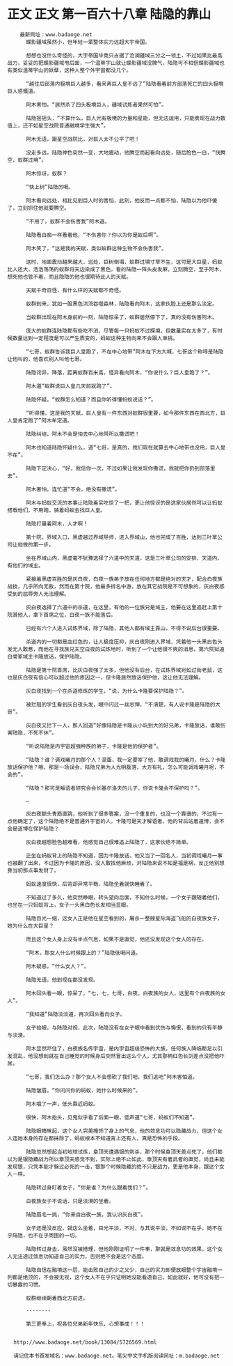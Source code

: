 # 正文 正文 第一百六十八章 陆隐的靠山
        最新网址：www.badaoge.net
          蝶影疆域虽然小，但年轻一辈整体实力远超大宇帝国。
      
          想想也没什么奇怪的，大宇帝国毕竟只占据了沧澜疆域三分之一领土，不过如果比最高战力，妥妥的把蝶影疆域甩后面，一个温蒂宇山就让蝶影疆域没脾气，陆隐可不相信蝶影疆域也有类似温蒂宇山的妖孽，这种人整个外宇宙都没几个。
      
          “越往后部落内极境巨人越多，看来离巨人皇不远了”陆隐看着前方部落死亡的四头极境巨人感慨道。
      
          阿木害怕，“居然杀了四头极境巨人，疆域试炼者果然可怕”。
      
          陆隐摇摇头，“不算什么，巨人光有极境的力量和星能，但无法运用，只能表现在战力数值上，还不如星空战院普通融境学生强大”。
      
          阿木无语，跟星空战院比，对巨人太不公平了吧！
      
          没走多远，陆隐神色突然一变，大地震动，他腾空而起看向远处，随后脸色一白，“快腾空，蚁群过境”。
      
          阿木惊讶，蚁群？
      
          “快上树”陆隐厉喝。
      
          阿木看向远处，相比见到巨人时的害怕，此刻，他反而一点都不怕，陆隐以为他吓傻了，立刻抓住他就要腾空。
      
          “不用了，蚁群不会伤害我”阿木道。
      
          陆隐看白痴一样看着他，“不伤害你？你以为你是蚁后啊”。
      
          阿木笑了，“这是我的天赋，类似蚁群这种生物不会伤害我”。
      
          这时，地面震动越来越大，远处，巨树倒塌，蚁群过境寸草不生，这可是大巨星，蚂蚁比人还大，浩浩荡荡的蚁群将天边染成了黑色，看的陆隐一阵头皮发麻，立刻腾空，至于阿木，想死他也管不着，而且隐隐的他也很期待此人的天赋。
      
          天赋千奇百怪，有什么样的天赋都不奇怪。
      
          蚁群到来，犹如一股黑色洪流吞噬森林，陆隐看向阿木，这家伙脸上还是那么淡定。
      
          当蚁群出现在阿木身前的一刻，陆隐惊呆了，蚁群居然停下了，真的没有伤害阿木。
      
          庞大的蚁群连陆隐都有些吃不消，尽管每一只蚂蚁不过探境，但数量实在太多了，有时候数量达到一定程度是可以产生质变的，蚂蚁这种生物向来不会跟人单挑。
      
          “七哥，蚁群告诉我巨人皇跑了，不在中心地带”阿木在下方大喊，七哥这个称呼是陆隐让他叫的，他喜欢别人叫他七哥。
      
          陆隐诧异，降落，距离蚁群百米高，怪异看向阿木，“你说什么？巨人皇跑了？”。
      
          阿木道“蚁群说巨人皇几天前就跑了”。
      
          陆隐怀疑，“蚁群怎么知道？而且你听得懂蚂蚁说话？”。
      
          “听得懂，这是我的天赋，巨人皇有一件东西对蚁群很重要，如今那件东西在西北方，巨人皇肯定跑了”阿木牟定道。
      
          陆隐纠结，阿木不会是怕去中心地带所以撒谎吧！
      
          阿木也知道陆隐怀疑什么，道“七哥，是真的，我们现在就算去中心地带也没用，巨人皇不在”。
      
          陆隐下定决心，“好，我信你一次，不过如果让我发现你撒谎，我就把你扔到部落里去”。
      
          阿木害怕，连忙道“不会，绝没有撒谎”。
      
          阿木与蚂蚁交流的本事让陆隐着实吃惊了一把，更让他惊讶的是这家伙居然可以让蚂蚁搭载他们，不用跑，骑着蚂蚁去找巨人皇。
      
          陆隐打量着阿木，人才啊！
      
          第十院，界域入口，黑虚越过界域导师，进入界域山，他也完成了百胜，达到三叶草公司让他做的第一步。
      
          坐在界域山内，黑虚毫不犹豫选择了六道中的天道，这是三叶草公司的安排，天道内，有他们的域主。
      
          紧接着黑虚百胜的是灰白夜，白夜一族弟子放在任何地方都是绝对的天才，配合白夜族战技，几乎所向无敌，然而在第十院，他最多排名中游，放在其它战院是不可想象的，灰白夜感受到的屈辱旁人无法理解。
      
          灰白夜选择了六道中的杀道，在这里，有他的一位族兄是域主，他要在这里追赶上第十院其他人，拿下首席之位，白夜一族不能落后。
      
          已经有六个人进入试炼界域，除了陆隐，其他人都有域主靠山，不得不说后台很重要。
      
          杀道内的一切都是血红色的，让人极度压抑，灰白夜刚进入界域，凭着他一头黑白色头发无人敢惹，而他在寻找族兄天空白夜的试炼地时，听到了一个让他很不爽的消息，第六院狱道白骨冢域主卡隆放话，保护陆隐。
      
          陆隐是第十院首席，比灰白夜强了太多，但他没有后台，在试炼界域宛如过街老鼠，这也是灰白夜有信心可以超过他的原因之一，但卡隆居然放话保护他，这让他无法理解。
      
          灰白夜找到一个在杀道修炼的学生，“说，为什么卡隆要保护陆隐？”。
      
          被拦阻的学生看到灰白夜头发，眼中闪过一丝忌惮，“不清楚，有人说卡隆是陆隐的大哥”。
      
          灰白夜又拦下一人，那人回道“好像陆隐是卡隆从小玩到大的好兄弟，卡隆放话，谁敢伤害陆隐，不死不休”。
      
          “听说陆隐是内宇宙超强种族的弟子，卡隆是他的保护者”。
      
          “陆隐？谁？调戏曦月的那个人？混蛋，我一定要宰了他，敢调戏我的曦月，什么？卡隆放话保护他？哦，那是一场误会，陆隐兄弟为人光明磊落，大方有礼，怎么可能调戏曦月呢，不会的”。
      
          “陆隐？那可是解语者研究会会长基尔洛夫的儿子，你说卡隆会不保护吗？”。
      
          …
      
          灰白夜额头青筋直跳，他听到了很多答案，没一个重复的，也没一个靠谱的，不过有一点他确定了，这个陆隐绝不是普通外宇宙的人，卡隆可是天才解语者，他的背后站着道博，会不会是道博在保护陆隐？
      
          灰白夜越想脸色越难看，他感觉自己很难追上陆隐了，这家伙绝不简单。
      
          正坐在蚂蚁背上的陆隐不知道，因为卡隆放话，他又当了一回名人，当初调戏曦月一事也被翻了出来，不过因为卡隆的原因，没人敢找他麻烦，对陆隐来说不知是福是祸，反正他别想靠当初那点事发财了。
      
          蚂蚁速度很快，后背却异常平稳，陆隐坐着就快睡着了。
      
          不知道过了多久，他突然睁眼，转头望向后面，不知什么时候，一个女子跟随着他们，也坐在一只蚂蚁背上，女子一头黑白色长发相当显眼。
      
          陆隐目光一缩，这女人正是他在星空看到的，屠杀一整艘星际海盗飞船的白夜族女子，她为什么在大巨星？
      
          而且这个女人身上没有半点气息，如果不是直觉，他还没发现这个女人的存在。
      
          “阿木，那女人什么时候跟上的？”陆隐低喝问道。
      
          阿木疑惑，“什么女人？”。
      
          陆隐无语，他到现在都没发现。
      
          阿木回头看一眼，惊呆了，“七，七，七哥，白夜，白夜族的女人，这里有个白夜族的女人”。
      
          “我知道”陆隐淡淡道，再次回头看向女子。
      
          女子抬眼，与陆隐对视，此次，陆隐没有在女子眼中看到忧伤与悔恨，看到的只有平静与淡漠。
      
          阿木显然吓住了，白夜族名传宇宙，是内宇宙超级恐怖的大族，任何族人降临都足以引发混乱，他没想到就在自己睡觉的时候身后突然冒出这么个人，尤其那柄红色长剑差点没把他吓尿。
      
          “七哥，我们怎么办？那个女人不会想砍了我们吧，我们逃吧”阿木害怕道。
      
          陆隐皱眉，“你问问你的蚂蚁，她什么时候来的”。
      
          阿木哦了一声，低头靠近蚂蚁。
      
          很快，阿木抬头，见鬼似乎看了后面一眼，低声道“七哥，蚂蚁们不知道”。
      
          陆隐眼睛眯起，这个女人完美掩饰了身上的气息，他的敛息功可以隐藏战力，但这个女人连她本身的存在都抹除了，蚂蚁根本不知道背上还有人，真是恐怖的手段。
      
          陆隐忽然想起当初地球试炼，章顶天遭遇银的刺杀，那个时候章顶天差点死了，他们都以为是银隐藏战力所以章顶天感觉不到，实际上绝不止如此，章顶天有着武者的直觉，尚且未能发现银，只凭本能才躲过必死的一击，银那个时候隐藏的绝不只是战力，更是他本身，跟这个女人一样。
      
          陆隐转过身盯着女子，“你是谁？为什么跟着我们？”。
      
          白夜族女子不说话，只是淡漠的坐着。
      
          陆隐眉毛一挑，“你来自白夜一族，我认识灰白夜”。
      
          女子还是没反应，就这么坐着，目光平淡，不对，与其说平淡，不如说不在乎，她不在乎陆隐，也不在乎周围的一切。
      
          陆隐转过身去，虽然没被搭理，但他刚刚证明了一件事，那就是敛息功的效果，这个女人无法透过敛息功知道自己的实力，否则绝不会是这个态度。
      
          陆隐自信在融境这一层，能击败自己的少之又少，自己的实力即便放眼整个宇宙融境一列都是绝顶的，不会被无视，这个女人不在乎只证明她没能看透自己，如此就好，他可没有把一切暴露的习惯。
      
          蚁群继续朝着西北方前进。
      
          --------
      
          第三更奉上，祝各位兄弟新年快乐，心想事成！！！
      
      
      http://www.badaoge.net/book/13084/5726569.html
      
      请记住本书首发域名：www.badaoge.net。笔尖中文手机版阅读网址：m.badaoge.net